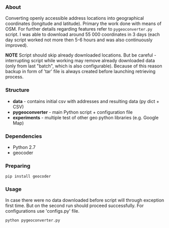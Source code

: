 ### About

Converting openly accessible address locations  into geographical coordinates (longitude and latitude). Primary the work done with means of OSM. For further details regarding features refer to ```pygeoconverter.py``` script. I was able to download around 55 000 coordinates in 3 days (each day script worked not more then 5-6 hours and was also continuously improved).

**NOTE** Script should skip already downloaded locations. But be careful - interrupting script while working may remove already downloaded data (only from last "batch", which is also configurable). Because of this reason backup in form of 'tar' file is always created before launching retrieving process.

### Structure

* **data** - contains initial csv with addresses and resulting data (py dict + CSV)
* **pygeoconverter** - main Python script + configuration file
* **experiments** - multiple test of other geo python libraries (e.g. Google Map)

### Dependencies

* Python 2.7
* geocoder

### Preparing

```
pip install geocoder
```

### Usage

In case there were no data downloaded before script will through exception first time. But on the second run should proceed successfully. For configurations use 'configs.py' file.

```
python pygeoconverter.py
```

